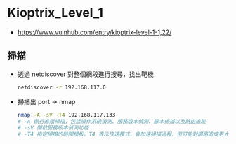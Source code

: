# Kioptrix_Level_1
  - https://www.vulnhub.com/entry/kioptrix-level-1-1,22/
## 掃描
  - 透過 netdiscover 對整個網段進行搜尋，找出靶機
    ```sh
    netdiscover -r 192.168.117.0
    ```
  - 掃描出 port -> nmap
    ```sh
    nmap -A -sV -T4 192.168.117.133
    # -A 執行進階掃描，包括操作系統偵測、服務版本偵測、腳本掃描以及路由追蹤
    # -sV 開啟服務版本偵測功能
    # -T4 指定掃描的時間模板。T4 表示快速模式，會加速掃描過程，但可能對網路造成更大的流量壓力
    ```
